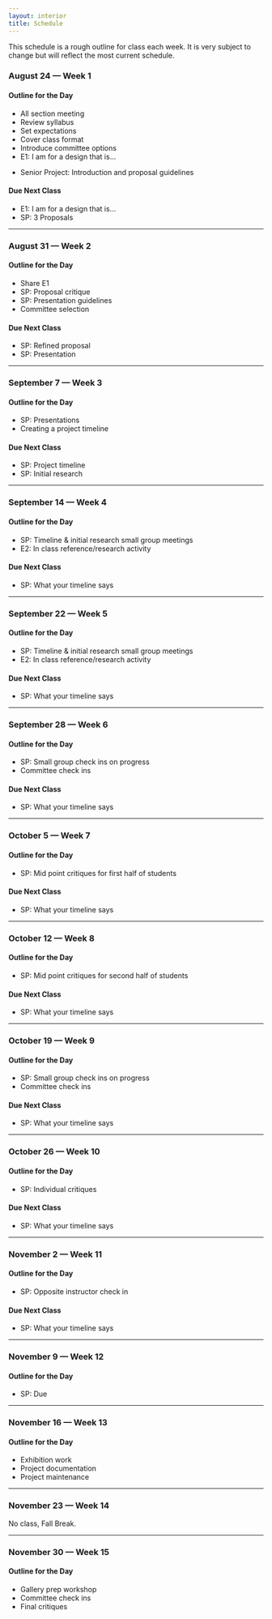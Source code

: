 ```yaml
---
layout: interior
title: Schedule
---
```


This schedule is a rough outline for class each week. It is very subject to change but will reflect the most current schedule.

### August 24 &mdash; Week 1
#### Outline for the Day
* All section meeting
* Review syllabus
* Set expectations
* Cover class format
* Introduce committee options
* E1: I am for a design that is...
<!-- * E2: [Making a Plan]({{ site.baseurl }}/projects#e2) -->
* Senior Project: Introduction and proposal guidelines
<!-- * E2: [Making a Plan]({{ site.baseurl }}/projects#e2) -->

#### Due Next Class
* E1: I am for a design that is...
* SP: 3 Proposals

---

### August 31 &mdash; Week 2
#### Outline for the Day
* Share E1
* SP: Proposal critique
* SP: Presentation guidelines
* Committee selection

#### Due Next Class
* SP: Refined proposal
* SP: Presentation

---

### September 7 &mdash; Week 3
#### Outline for the Day
* SP: Presentations
* Creating a project timeline

#### Due Next Class
* SP: Project timeline
* SP: Initial research

---

### September 14 &mdash; Week 4
#### Outline for the Day
* SP: Timeline &amp; initial research small group meetings
* E2: In class reference/research activity

#### Due Next Class
* SP: What your timeline says

---

### September 22 &mdash; Week 5
#### Outline for the Day
* SP: Timeline &amp; initial research small group meetings
* E2: In class reference/research activity

#### Due Next Class
* SP: What your timeline says

---

### September 28 &mdash; Week 6
#### Outline for the Day
* SP: Small group check ins on progress
* Committee check ins

#### Due Next Class
* SP: What your timeline says

---

### October 5 &mdash; Week 7
#### Outline for the Day
* SP: Mid point critiques for first half of students

#### Due Next Class
* SP: What your timeline says

---

### October 12 &mdash; Week 8
#### Outline for the Day
* SP: Mid point critiques for second half of students

#### Due Next Class
* SP: What your timeline says

---

### October 19 &mdash; Week 9
#### Outline for the Day
* SP: Small group check ins on progress
* Committee check ins

#### Due Next Class
* SP: What your timeline says

---

### October 26 &mdash; Week 10
#### Outline for the Day
* SP: Individual critiques

#### Due Next Class
* SP: What your timeline says

---

### November 2 &mdash; Week 11
#### Outline for the Day
* SP: Opposite instructor check in

#### Due Next Class
* SP: What your timeline says

---

### November 9 &mdash; Week 12
#### Outline for the Day
* SP: Due

---

### November 16 &mdash; Week 13
#### Outline for the Day
* Exhibition work
* Project documentation
* Project maintenance

---

### November 23 &mdash; Week 14
No class, Fall Break.

---

### November 30 &mdash; Week 15
#### Outline for the Day
* Gallery prep workshop
* Committee check ins
* Final critiques
